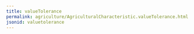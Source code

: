 ```yaml
---
title: valueTolerance
permalink: agriculture/AgriculturalCharacteristic.valueTolerance.html
jsonid: valuetolerance
---
```

